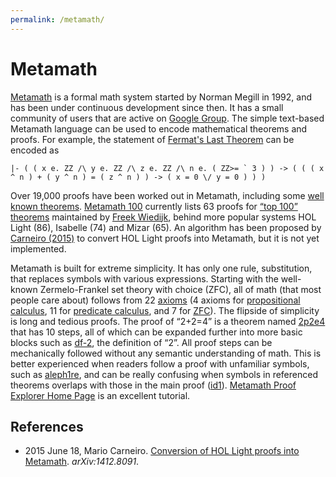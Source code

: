 ```yaml
---
permalink: /metamath/
---
```

# Metamath

[Metamath](http://us.metamath.org/) is a formal math system started by Norman Megill in 1992, and has been under continuous development since then. It has a small community of users that are active on [Google Group](http://groups.google.com/group/metamath). The simple text-based Metamath language can be used to encode mathematical theorems and proofs. For example, the statement of [Fermat's Last Theorem](https://en.wikipedia.org/wiki/Fermat%27s_Last_Theorem) can be encoded as

```metamath
|- ( ( x e. ZZ /\ y e. ZZ /\ z e. ZZ /\ n e. ( ZZ>= ` 3 ) ) -> ( ( ( x ^ n ) + ( y ^ n ) = ( z ^ n ) ) -> ( x = 0 \/ y = 0 ) ) )
```

Over 19,000 proofs have been worked out in Metamath, including some [well known theorems](http://us.metamath.org/mpegif/mmset.html#theorems). [Metamath 100](http://us.metamath.org/mm_100.html) currently lists 63 proofs for [“top 100” theorems](http://www.cs.ru.nl/~freek/100/) maintained by [Freek Wiedijk](http://www.cs.ru.nl/~freek/), behind more popular systems HOL Light (86), Isabelle (74) and Mizar (65). An algorithm has been proposed by [Carneiro (2015)](https://arxiv.org/abs/1412.8091) to convert HOL Light proofs into Metamath, but it is not yet implemented.

Metamath is built for extreme simplicity. It has only one rule, substitution, that replaces symbols with various expressions. Starting with the well-known Zermelo-Frankel set theory with choice (ZFC), all of math (that most people care about) follows from 22 [axioms](http://us.metamath.org/mpegif/mmset.html#axioms) (4 axioms for [propositional calculus](http://us.metamath.org/mpegif/mmset.html#scaxioms), 11 for [predicate calculus](http://us.metamath.org/mpegif/mmset.html#pcaxioms), and 7 for [ZFC](http://us.metamath.org/mpegif/mmset.html#staxioms)). The flipside of simplicity is long and tedious proofs. The proof of “2+2=4” is a theorem named [2p2e4](http://us.metamath.org/mpegif/2p2e4.html) that has 10 steps, all of which can be expanded further into more basic blocks such as [df-2](http://us.metamath.org/mpegif/df-2.html), the definition of “2”. All proof steps can be mechanically followed without any semantic understanding of math. This is better experienced when readers follow a proof with unfamiliar symbols, such as [aleph1re](http://us.metamath.org/mpegif/aleph1re.html), and can be really confusing when symbols in referenced theorems overlaps with those in the main proof ([id1](http://us.metamath.org/mpegif/id1.html)). [Metamath Proof Explorer Home Page](http://us.metamath.org/mpegif/mmset.html) is an excellent tutorial.

## References

* 2015 June 18, Mario Carneiro. [Conversion of HOL Light proofs into Metamath](https://arxiv.org/abs/1412.8091). *arXiv:1412.8091*.

